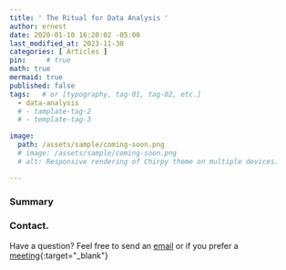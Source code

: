 ```yaml
---
title: ' The Ritual for Data Analysis '
author: ernest
date: 2020-01-10 16:20:02 -05:00
last_modified_at: 2023-11-30
categories: [ Articles ]
pin:     # true
math: true
mermaid: true
published: false
tags:   # or [typography, tag-01, tag-02, etc.]
  - data-analysis
  # - tamplate-tag-2
  # - template-tag-3

image: 
  path: /assets/sample/coming-soon.png
  # image: /assets/sample/coming-soon.png
  # alt: Responsive rendering of Chirpy theme on multiple devices.

---
```




### Summary 


















### Contact. 

Have a question? Feel free to send an [email](mailto:s.ernest@gmx.us) or if you prefer a [meeting]( https://calendly.com/s-earnest/15min ){:target="_blank"}




